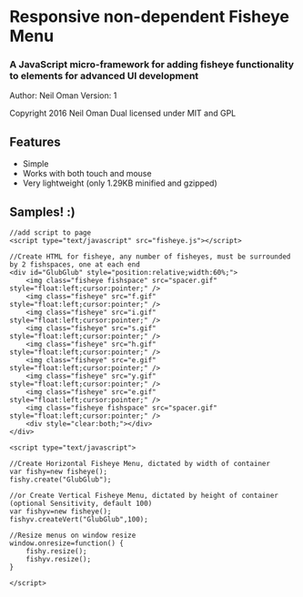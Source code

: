 # Responsive non-dependent Fisheye Menu

### A JavaScript micro-framework for adding fisheye functionality to elements for advanced UI development

Author: Neil Oman
Version: 1

Copyright 2016 Neil Oman
Dual licensed under MIT and GPL

## Features

* Simple
* Works with both touch and mouse
* Very lightweight (only 1.29KB minified and gzipped)

## Samples! :)

```
//add script to page
<script type="text/javascript" src="fisheye.js"></script>

//Create HTML for fisheye, any number of fisheyes, must be surrounded by 2 fishspaces, one at each end
<div id="GlubGlub" style="position:relative;width:60%;">
	<img class="fisheye fishspace" src="spacer.gif" style="float:left;cursor:pointer;" />
	<img class="fisheye" src="f.gif" style="float:left;cursor:pointer;" />
	<img class="fisheye" src="i.gif" style="float:left;cursor:pointer;" />
	<img class="fisheye" src="s.gif" style="float:left;cursor:pointer;" />
	<img class="fisheye" src="h.gif" style="float:left;cursor:pointer;" />
	<img class="fisheye" src="e.gif" style="float:left;cursor:pointer;" />
	<img class="fisheye" src="y.gif" style="float:left;cursor:pointer;" />
	<img class="fisheye" src="e.gif" style="float:left;cursor:pointer;" />
	<img class="fisheye fishspace" src="spacer.gif" style="float:left;cursor:pointer;" />
	<div style="clear:both;"></div>
</div>

<script type="text/javascript">

//Create Horizontal Fisheye Menu, dictated by width of container
var fishy=new fisheye();
fishy.create("GlubGlub");

//or Create Vertical Fisheye Menu, dictated by height of container (optional Sensitivity, default 100)
var fishyv=new fisheye();
fishyv.createVert("GlubGlub",100);

//Resize menus on window resize
window.onresize=function() {
	fishy.resize();
	fishyv.resize();
}

</script>
```
